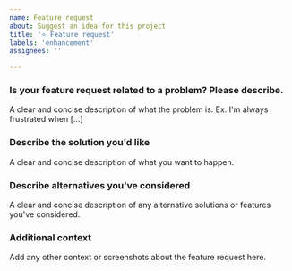 ```yaml
---
name: Feature request
about: Suggest an idea for this project
title: '⭐️ Feature request'
labels: 'enhancement'
assignees: ''

---
```


### Is your feature request related to a problem? Please describe.
A clear and concise description of what the problem is. Ex. I'm always frustrated when [...]

### Describe the solution you'd like
A clear and concise description of what you want to happen.

### Describe alternatives you've considered
A clear and concise description of any alternative solutions or features you've considered.

### Additional context
Add any other context or screenshots about the feature request here.
